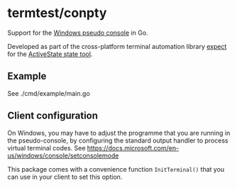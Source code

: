 # termtest/conpty

Support for the [Windows pseudo
console](https://devblogs.microsoft.com/commandline/windows-command-line-introducing-the-windows-pseudo-console-conpty/)
in Go.

Developed as part of the cross-platform terminal automation library
[expect](https://github.com/aschey/termtest/expect) for the [ActiveState
state tool](https://www.activestate.com/products/platform/state-tool/).

## Example

See ./cmd/example/main.go

## Client configuration

On Windows, you may have to adjust the programme that you are running in the
pseudo-console, by configuring the standard output handler to process virtual
terminal codes. See https://docs.microsoft.com/en-us/windows/console/setconsolemode

This package comes with a convenience function `InitTerminal()` that you can
use in your client to set this option.
